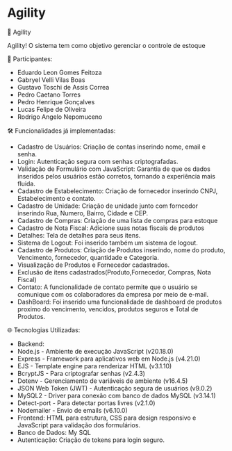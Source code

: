 # Agility

🚀 Agility

Agility! O sistema tem como objetivo gerenciar o controle de estoque

👥 Participantes:

- Eduardo Leon Gomes Feitoza
- Gabryel Velli Vilas Boas
- Gustavo Toschi de Assis Correa
- Pedro Caetano Torres
- Pedro Henrique Gonçalves
- Lucas Felipe de Oliveira
- Rodrigo Angelo Nepomuceno

🛠 Funcionalidades já implementadas:
- Cadastro de Usuários: Criação de contas inserindo nome, email e senha.
- Login: Autenticação segura com senhas criptografadas.
- Validação de Formulário com JavaScript​: Garantia de que os dados inseridos pelos usuários estão corretos, tornando a experiência mais fluida.
- Cadastro de Estabelecimento: Criação de fornecedor inserindo CNPJ, Estabelecimento e contato.
- Cadastro de Unidade: Criação de unidade junto com forncedor inserindo Rua, Numero, Bairro, Cidade e CEP.
- Cadastro de Compras: Criação de uma lista de compras para estoque
- Cadastro de Nota Fiscal: Adicione suas notas fiscais de produtos
- Detalhes: Tela de detalhes para seus itens.
- Sistema de Logout: Foi inserido também um sistema de logout.
- Cadastro de Produtos: Criação de Produtos inserindo, nome do produto, Vencimento, fornecedor, quantidade e Categoria.
- Visualização de Produtos e Fornecedor cadastrados.
- Exclusão de itens cadastrados(Produto,Fornecedor, Compras, Nota Fiscal)
- Contato: A funcionalidade de contato permite que o usuário se comunique com os colaboradores da empresa por meio de e-mail.
- DashBoard: Foi inserido uma funcionalidade de dashboard de produtos proximo do vencimento, vencidos, produtos seguros e Total de Produtos.
  
🌐 Tecnologias Utilizadas:
- Backend:
- Node.js - Ambiente de execução JavaScript (v20.18.0)
- Express - Framework para aplicativos web em Node.js (v4.21.0)
- EJS - Template engine para renderizar HTML (v3.1.10)
- BcryptJS - Para criptografar senhas (v2.4.3)
- Dotenv - Gerenciamento de variáveis de ambiente (v16.4.5)
- JSON Web Token (JWT) - Autenticação segura de usuários (v9.0.2)
- MySQL2 -  Driver para conexão com banco de dados MySQL (v3.14.1)
- Detect-port - Para detectar portas livres (v2.1.0)
- Nodemailer - Envio de emails (v6.10.0)
- Frontend: HTML para estrutura, CSS para design responsivo e JavaScript para validação dos formulários.
- Banco de Dados: My SQL
- Autenticação: Criação de tokens para login seguro.
